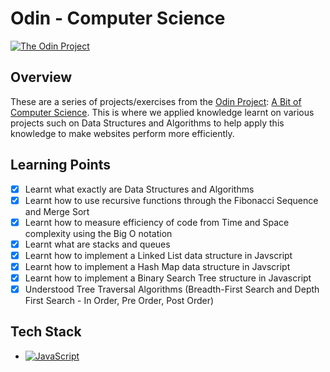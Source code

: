 # Odin - Computer Science

[![The Odin Project](https://img.shields.io/badge/The%20Odin%20Project-A9792B?logo=theodinproject&logoColor=fff)](#)

## Overview

These are a series of projects/exercises from the [Odin Project](): [A Bit of Computer Science](https://www.theodinproject.com/paths/full-stack-javascript/courses/javascript#a-bit-of-computer-science). This is where we applied knowledge learnt on various projects such on Data Structures and Algorithms to help apply this knowledge to make websites perform more efficiently.

## Learning Points

- [x] Learnt what exactly are Data Structures and Algorithms
- [x] Learnt how to use recursive functions through the Fibonacci Sequence and Merge Sort
- [x] Learnt how to measure efficiency of code from Time and Space complexity using the Big O notation
- [x] Learnt what are stacks and queues
- [x] Learnt how to implement a Linked List data structure in Javscript
- [x] Learnt how to implement a Hash Map data structure in Javscript
- [x] Learnt how to implement a Binary Search Tree structure in Javascript
- [x] Understood Tree Traversal Algorithms (Breadth-First Search and Depth First Search - In Order, Pre Order, Post Order)

## Tech Stack

- [![JavaScript](https://img.shields.io/badge/JavaScript-F7DF1E?logo=javascript&logoColor=000)](#)
